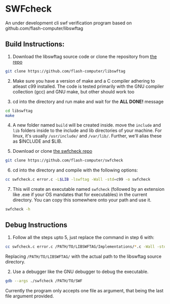 # SWFcheck
An under development cli swf verification program based on github.com/flash-computer/libswftag

## Build Instructions:

1. Download the libswftag source code or clone the repository from [the repo](https://github.com/flash-computer/libswftag)

```sh
git clone https://github.com/flash-computer/libswftag
```

2. Make sure you have a version of make and a C compiler adhering to atleast c99 installed. The code is tested primarily with the GNU compiler collection (gcc) and GNU make, but other should work too

3. cd into the directory and run make and wait for the **ALL DONE!** message

```sh
cd libswftag
make
```

4. A new folder named `build` will be created inside. move the `include` and `lib` folders inside to the include and lib directories of your machine. For linux, it's usually `/usr/include/` and `/var/lib/`. Further, we'll alias these as $INCLUDE and $LIB.

5. Download or clone [the swfcheck repo](https://github.com/flash-computer/swfcheck)

```sh
git clone https://github.com/flash-computer/swfcheck
```

6. cd into the directory and compile with the following options:

```sh
cc swfcheck.c error.c -L$LIB -lswftag -Wall -std=c99 -o swfcheck
```

7. This will create an executable named `swfcheck` (followed by an extension like .exe if your OS mandates that for executables) in the current directory. You can copy this somewhere onto your path and use it.

```sh
swfcheck -h
```

## Debug Instructions

1. Follow all the steps upto 5, just replace the command in step 6 with:

```sh
cc swfcheck.c error.c /PATH/TO/LIBSWFTAG/Implementations/*.c -Wall -std=c99 -g -o swfcheck
```

Replacing `/PATH/TO/LIBSWFTAG/` with the actual path to the libswftag source directory.

2. Use a debugger like the GNU debugger to debug the executable.

```sh
gdb --args ./swfcheck /PATH/TO/SWF
```

Currently the program only accepts one file as argument, that being the last file argument provided.
